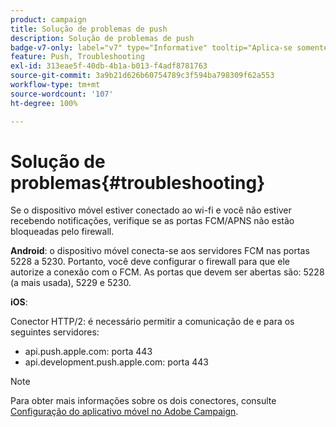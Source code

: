 ```yaml
---
product: campaign
title: Solução de problemas de push
description: Solução de problemas de push
badge-v7-only: label="v7" type="Informative" tooltip="Aplica-se somente ao Campaign Classic v7"
feature: Push, Troubleshooting
exl-id: 313eae5f-40db-4b1a-b013-f4adf8781763
source-git-commit: 3a9b21d626b60754789c3f594ba798309f62a553
workflow-type: tm+mt
source-wordcount: '107'
ht-degree: 100%

---
```


# Solução de problemas{#troubleshooting}



Se o dispositivo móvel estiver conectado ao wi-fi e você não estiver recebendo notificações, verifique se as portas FCM/APNS não estão bloqueadas pelo firewall.

**Android**: o dispositivo móvel conecta-se aos servidores FCM nas portas 5228 a 5230. Portanto, você deve configurar o firewall para que ele autorize a conexão com o FCM. As portas que devem ser abertas são: 5228 (a mais usada), 5229 e 5230.

**iOS**:

Conector HTTP/2: é necessário permitir a comunicação de e para os seguintes servidores:

* api.push.apple.com: porta 443
* api.development.push.apple.com: porta 443

>[!NOTE]
>
>Para obter mais informações sobre os dois conectores, consulte [Configuração do aplicativo móvel no Adobe Campaign](configuring-the-mobile-application.md).

